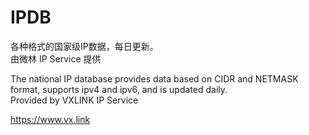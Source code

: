 # IPDB
各种格式的国家级IP数据，每日更新。   
由微林 IP Service 提供    
  
The national IP database provides data based on CIDR and NETMASK format, supports ipv4 and ipv6, and is updated daily.  
Provided by VXLINK IP Service   

https://www.vx.link   
